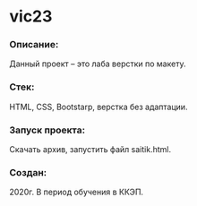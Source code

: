 # vic23

### Описание:
Данный проект – это лаба верстки по макету.

### Стек: 
HTML, CSS, Bootstarp, верстка без адаптации. 

### Запуск проекта: 
Скачать архив, запустить файл saitik.html.

### Создан: 
2020г. В период обучения в ККЭП.
